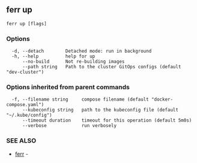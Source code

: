 ## ferr up



```
ferr up [flags]
```

### Options

```
  -d, --detach        Detached mode: run in background
  -h, --help          help for up
      --no-build      Not re-building images
      --path string   Path to the cluster GitOps configs (default "dev-cluster")
```

### Options inherited from parent commands

```
  -f, --filename string     compose filename (default "docker-compose.yaml")
      --kubeconfig string   path to the kubeconfig file (default "~/.kube/config")
      --timeout duration    timeout for this operation (default 5m0s)
      --verbose             run verbosely
```

### SEE ALSO

* [ferr](ferr.md)	 - 

